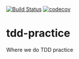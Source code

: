 [![Build Status](https://travis-ci.org/enmotech-go/tdd-practice.svg?branch=Rouphen)](https://travis-ci.org/enmotech-go/tdd-practice)
[![codecov](https://codecov.io/gh/enmotech-go/tdd-practice/branch/Rouphen/graph/badge.svg)](https://codecov.io/gh/enmotech-go/tdd-practice)
# tdd-practice
Where we do TDD practice